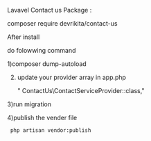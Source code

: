 Lavavel Contact us Package :

composer require devrikita/contact-us 

After install 

do folowwing command 

1)composer dump-autoload

2) update your provider array in app.php
   
   " ContactUs\ContactServiceProvider::class,"
   
3)run migration 

4)publish the vender file 

     php artisan vendor:publish 
   
